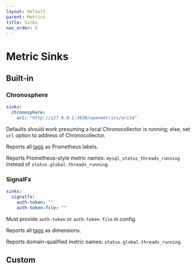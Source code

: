 ```yaml
---
layout: default
parent: Metrics
title: Sinks
nav_order: 5
---
```


# Metric Sinks

## Built-in

### Chronosphere

```yaml
sinks:
  chronosphere:
    url: "http://127.0.0.1:3030/openmetrics/write"
```

Defaults should work presuming a local Chronocollector is running; else, set `url` option to address of Chronocollector.

Reports all [tags](../config/config-file.html#tags) as Prometheus labels.

Reports Prometheus-style metric names: `mysql_status_threads_running` instead of `status.global.threads_running`.

### SignalFx

```yaml
sinks:
  signalfx:
    auth-token: ""
    auth-token-file: ""
```

Must provide `auth-token` or `auth-token-file` in config.

Reports all [tags](../config/config-file.html#tags) as dimensions.

Reports domain-qualified metric names: `status.global.threads_running`.

## Custom
